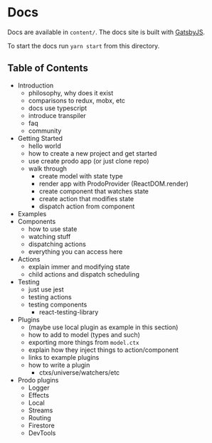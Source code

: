 # Docs

Docs are available in `content/`. The docs site is built with
[GatsbyJS](https://www.gatsbyjs.org/).

To start the docs run `yarn start` from this directory.

## Table of Contents

- Introduction
  - philosophy, why does it exist
  - comparisons to redux, mobx, etc
  - docs use typescript
  - introduce transpiler
  - faq
  - community
- Getting Started
  - hello world
  - how to create a new project and get started
  - use create prodo app (or just clone repo)
  - walk through
    - create model with state type
    - render app with ProdoProvider (ReactDOM.render)
    - create component that watches state
    - create action that modifies state
    - dispatch action from component
- Examples
- Components
  - how to use state
  - watching stuff
  - dispatching actions
  - everything you can access here
- Actions
  - explain immer and modifying state
  - child actions and dispatch scheduling
- Testing
  - just use jest
  - testing actions
  - testing components
    - react-testing-library
- Plugins
  - (maybe use local plugin as example in this section)
  - how to add to model (types and such)
  - exporting more things from `model.ctx`
  - explain how they inject things to action/component
  - links to example plugins
  - how to write a plugin
    - ctxs/universe/watchers/etc
- Prodo plugins
  - Logger
  - Effects
  - Local
  - Streams
  - Routing
  - Firestore
  - DevTools

